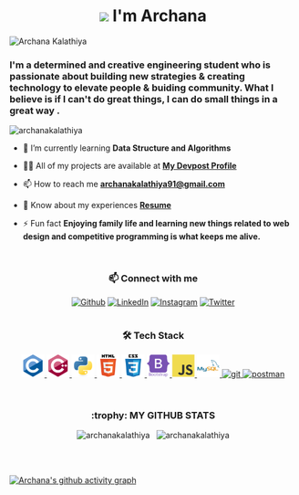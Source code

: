 <h1 align="center"><img src="https://media.giphy.com/media/FcdGrmyesWAZX7esoq/giphy.gif" width="120px"> I'm Archana 
</h1>

![Archana Kalathiya](https://user-images.githubusercontent.com/94705812/149504872-bd35cb5b-0ac4-4778-a4b1-d64a4853c8e0.png)

<h3 align="left">I'm a determined and creative engineering student who is passionate about building new strategies & creating technology to elevate people & buiding community. What I believe is if I can't do great things, I can do small things in a great way .</h3>

<p align="left"> <img src="https://komarev.com/ghpvc/?username=archanakalathiya&label=Profile%20views&color=0e75b6&style=flat" alt="archanakalathiya" /> </p>

- 🌱 I’m currently learning **Data Structure and Algorithms**

- 👨‍💻 All of my projects are available at **[My Devpost Profile](https://devpost.com/ArchanaKalathiya?ref_content=user-portfolio&ref_feature=portfolio&ref_medium=global-nav)**


- 📫 How to reach me **archanakalathiya91@gmail.com**

- 📄 Know about my experiences **[Resume](https://drive.google.com/file/d/1yrIbAJLfKyo4elZmnyDHNqwyUCRglsUi/view?usp=sharing)**

- ⚡ Fun fact **Enjoying family life and learning new things related to web design and competitive programming is what keeps me alive.**
<br>
<h3 align="center">📫 Connect with me</h3>
<p align="center">
  <a href="https://github.com/ArchanaKalathiya" target="_blank"><img alt="Github" src="https://img.shields.io/badge/GitHub-%2312100E.svg?&style=for-the-badge&logo=Github&logoColor=white" /></a> 
  <a href="https://www.linkedin.com/in/archana-kalathiya-a50b8620b" target="_blank"><img alt="LinkedIn" src="https://img.shields.io/badge/linkedin-%230077B5.svg?&style=for-the-badge&logo=linkedin&logoColor=white" /></a> 
 <a href="https://www.instagram.com/__ak2310___/?hl=en" target="_blank"><img alt="Instagram" src="https://img.shields.io/badge/Instagram-BC2A8D?style=for-the-badge&logo=instagram&logoColor=white" /></a>
   <a href="https://twitter.com/ArchanaKalathi1" target="_blank"><img alt="Twitter" src="https://img.shields.io/badge/twitter-%231DA1F2.svg?&style=for-the-badge&logo=twitter&logoColor=white" /></a> <br><br>
</p>
<h3 align="center"> 🛠 Tech Stack  </h3>
<p align="center"> <a href="https://www.cprogramming.com/" target="_blank" rel="noreferrer"> <img src="https://raw.githubusercontent.com/devicons/devicon/master/icons/c/c-original.svg" alt="c" width="40" height="40"/> </a> <a href="https://www.w3schools.com/cpp/" target="_blank" rel="noreferrer"> <img src="https://raw.githubusercontent.com/devicons/devicon/master/icons/cplusplus/cplusplus-original.svg" alt="cplusplus" width="40" height="40"/> </a> <a href="https://www.python.org" target="_blank" rel="noreferrer"> <img src="https://raw.githubusercontent.com/devicons/devicon/master/icons/python/python-original.svg" alt="python" width="40" height="40"/> </a> <a href="https://www.w3.org/html/" target="_blank" rel="noreferrer"> <img src="https://raw.githubusercontent.com/devicons/devicon/master/icons/html5/html5-original-wordmark.svg" alt="html5" width="40" height="40"/> </a> <a href="https://www.w3schools.com/css/" target="_blank" rel="noreferrer"> <img src="https://raw.githubusercontent.com/devicons/devicon/master/icons/css3/css3-original-wordmark.svg" alt="css3" width="40" height="40"/> </a>  <a href="https://getbootstrap.com" target="_blank" rel="noreferrer"> <img src="https://raw.githubusercontent.com/devicons/devicon/master/icons/bootstrap/bootstrap-plain-wordmark.svg" alt="bootstrap" width="40" height="40"/> </a>  <a href="https://developer.mozilla.org/en-US/docs/Web/JavaScript" target="_blank" rel="noreferrer"> <img src="https://raw.githubusercontent.com/devicons/devicon/master/icons/javascript/javascript-original.svg" alt="javascript" width="40" height="40"/> </a> <a href="https://www.mysql.com/" target="_blank" rel="noreferrer"> <img src="https://raw.githubusercontent.com/devicons/devicon/master/icons/mysql/mysql-original-wordmark.svg" alt="mysql" width="40" height="40"/> </a>  <a href="https://git-scm.com/" target="_blank" rel="noreferrer"> <img src="https://www.vectorlogo.zone/logos/git-scm/git-scm-icon.svg" alt="git" width="40" height="40"/> </a><a href="https://postman.com" target="_blank" rel="noreferrer"> <img src="https://www.vectorlogo.zone/logos/getpostman/getpostman-icon.svg" alt="postman" width="40" height="40"/> </a></p>
<br>
 <h3 align="center">:trophy: MY GITHUB STATS </h3>
 <p align="center">
  <img height="130" src="https://github-readme-streak-stats.herokuapp.com/?user=Archanakalathiya" alt="archanakalathiya" />  &nbsp; <img  height="130" src="https://github-readme-stats.vercel.app/api/?username=ArchanaKalathiya" alt="archanakalathiya" /></p>
<br><br>


[![Archana's github activity graph](https://activity-graph.herokuapp.com/graph?username=ArchanaKalathiya&bg_color=fff&color=5BCDEC&line=5BCDEC&point=#C48793&area=true&hide_border=true)](https://github.com/ArchanaKalathiya/github-readme-activity-graph)

<br><br>

